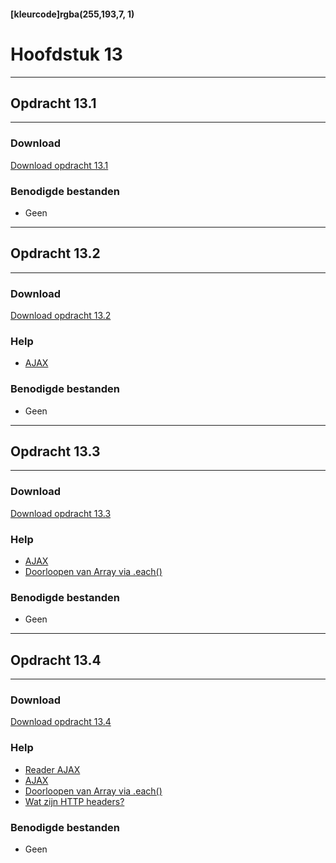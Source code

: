 #### [kleurcode]rgba(255,193,7, 1)

# Hoofdstuk 13

---
## Opdracht 13.1
---

### Download
<a href="https://elo.kw1c.nl/CMS/Studie/811%20ICT-Academie/811%20VakkenInhoud/%5BB.16%20JAV%5D%20Javascript/25187%20%C2%A0%20Applicatie-%20en%20mediaontwikkelaar/Periode%2004/Productie/02.%20Opdrachten/Opdracht%2013.1.pdf" target="_blank">Download opdracht 13.1</a>

### Benodigde bestanden
- Geen

---
## Opdracht 13.2
---

### Download
<a href="https://elo.kw1c.nl/CMS/Studie/811%20ICT-Academie/811%20VakkenInhoud/%5BB.16%20JAV%5D%20Javascript/25187%20%C2%A0%20Applicatie-%20en%20mediaontwikkelaar/Periode%2004/Productie/02.%20Opdrachten/Opdracht%2013.2.pdf" target="_blank">Download opdracht 13.2</a>

### Help
- <a href="https://www.w3schools.com/jquery/ajax_ajax.asp" target="_blank">AJAX</a>

### Benodigde bestanden
- Geen

---
 ## Opdracht 13.3
---
 
 ### Download
 <a href="https://elo.kw1c.nl/CMS/Studie/811%20ICT-Academie/811%20VakkenInhoud/%5BB.16%20JAV%5D%20Javascript/25187%20%C2%A0%20Applicatie-%20en%20mediaontwikkelaar/Periode%2004/Productie/02.%20Opdrachten/Opdracht%2013.3.pdf" target="_blank">Download opdracht 13.3</a>
 
 ### Help
 - <a href="https://www.w3schools.com/jquery/ajax_ajax.asp" target="_blank">AJAX</a>
 - <a href="https://learn.jquery.com/using-jquery-core/iterating/" target="_blank">Doorloopen van Array via .each()</a>

### Benodigde bestanden
- Geen

---
 ## Opdracht 13.4
---
 
 ### Download
 <a href="https://elo.kw1c.nl/CMS/Studie/811%20ICT-Academie/811%20VakkenInhoud/%5BB.16%20JAV%5D%20Javascript/25187%20%C2%A0%20Applicatie-%20en%20mediaontwikkelaar/Periode%2004/Productie/02.%20Opdrachten/Opdracht%2013.4.pdf" target="_blank">Download opdracht 13.4</a>
 
 ### Help
 - <a href="https://elo.kw1c.nl/CMS/Studie/811%20ICT-Academie/811%20VakkenInhoud/%5BB.16%20JAV%5D%20Javascript/25187%20%C2%A0%20Applicatie-%20en%20mediaontwikkelaar/Periode%2004/Productie/01.%20Reader/Reader%20AJAX.pdf" target="_blank">Reader AJAX</a>
 - <a href="https://www.w3schools.com/jquery/ajax_ajax.asp" target="_blank">AJAX</a>
 - <a href="https://learn.jquery.com/using-jquery-core/iterating/" target="_blank">Doorloopen van Array via .each()</a>
 - <a href="https://developer.mozilla.org/nl/docs/Web/HTTP/Headers" target="_blank">Wat zijn HTTP headers?</a>

### Benodigde bestanden
- Geen
